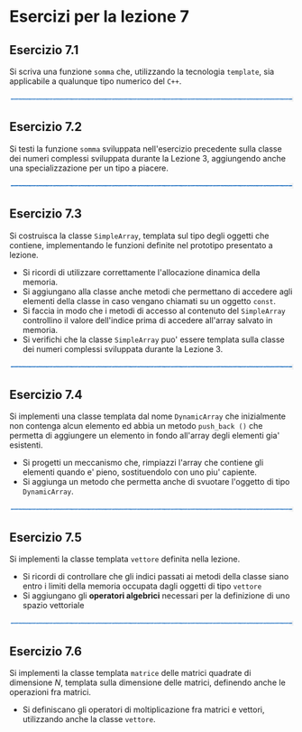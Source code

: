 # Esercizi per la lezione 7

## Esercizio 7.1

Si scriva una funzione ```somma``` che,
utilizzando la tecnologia ```template```,
sia applicabile a qualunque tipo numerico del ```C++```.

![linea](../immagini/linea.png)

## Esercizio 7.2 

Si testi la funzione ```somma``` sviluppata nell'esercizio precedente
sulla classe dei numeri complessi sviluppata durante la Lezione 3,
aggiungendo anche una specializzazione per un tipo a piacere.

![linea](../immagini/linea.png)

## Esercizio 7.3

Si costruisca la classe ```SimpleArray```, templata sul tipo degli oggetti che contiene, 
implementando le funzioni definite nel prototipo presentato a lezione.
  * Si ricordi di utilizzare correttamente l'allocazione dinamica della memoria.
  * Si aggiungano alla classe anche metodi che permettano di accedere agli elementi della classe
    in caso vengano chiamati su un oggetto ```const```.
  * Si faccia in modo che i metodi di accesso al contenuto del ```SimpleArray``` 
    controllino il valore dell'indice
    prima di accedere all'array salvato in memoria.
  * Si verifichi che la classe ```SimpleArray``` puo' essere templata sulla classe dei numeri complessi
    sviluppata durante la Lezione 3.
    
![linea](../immagini/linea.png)

## Esercizio 7.4

Si implementi una classe templata dal nome ```DynamicArray``` che inizialmente
non contenga alcun elemento ed abbia un metodo ```push_back ()``` che permetta di aggiungere 
un elemento in fondo all'array degli elementi gia' esistenti.
  * Si progetti un meccanismo che, rimpiazzi l'array che contiene gli elementi quando e' pieno,
    sostituendolo con uno piu' capiente.
  * Si aggiunga un metodo che permetta anche di svuotare l'oggetto di tipo ```DynamicArray```.

![linea](../immagini/linea.png)

## Esercizio 7.5

Si implementi la classe templata ```vettore``` definita nella lezione.
  * Si ricordi di controllare che gli indici passati ai metodi della classe siano entro i limiti 
    della memoria occupata dagli oggetti di tipo ```vettore```
  * Si aggiungano gli **operatori algebrici** necessari per la definizione di uno spazio vettoriale

![linea](../immagini/linea.png)

## Esercizio 7.6

Si implementi la classe templata ```matrice``` delle matrici quadrate di dimensione *N*, 
templata sulla dimensione delle matrici, 
definendo anche le operazioni fra matrici.
  * Si definiscano gli operatori di moltiplicazione fra matrici e vettori,
    utilizzando anche la classe ```vettore```.
